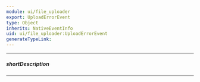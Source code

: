 ```yaml
---
module: ui/file_uploader
export: UploadErrorEvent
type: Object
inherits: NativeEventInfo
uid: ui/file_uploader:UploadErrorEvent
generateTypeLink: 
---
```

---
##### shortDescription
<!-- Description goes here -->

---
<!-- Description goes here -->